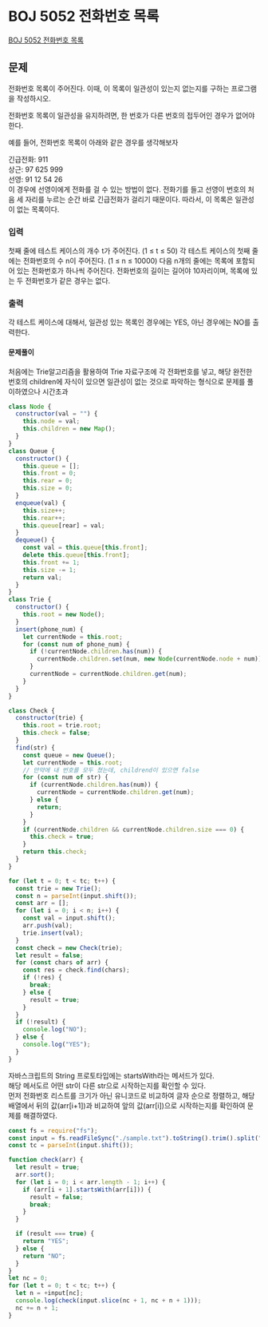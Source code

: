 # BOJ 5052 전화번호 목록

[BOJ 5052 전화번호 목록](https://www.acmicpc.net/problem/5052)

## 문제

전화번호 목록이 주어진다. 이때, 이 목록이 일관성이 있는지 없는지를 구하는 프로그램을 작성하시오.

전화번호 목록이 일관성을 유지하려면, 한 번호가 다른 번호의 접두어인 경우가 없어야 한다.

예를 들어, 전화번호 목록이 아래와 같은 경우를 생각해보자

긴급전화: 911  
상근: 97 625 999  
선영: 91 12 54 26  
이 경우에 선영이에게 전화를 걸 수 있는 방법이 없다. 전화기를 들고 선영이 번호의 처음 세 자리를 누르는 순간 바로 긴급전화가 걸리기 때문이다. 따라서, 이 목록은 일관성이 없는 목록이다.

### 입력

첫째 줄에 테스트 케이스의 개수 t가 주어진다. (1 ≤ t ≤ 50) 각 테스트 케이스의 첫째 줄에는 전화번호의 수 n이 주어진다. (1 ≤ n ≤ 10000) 다음 n개의 줄에는 목록에 포함되어 있는 전화번호가 하나씩 주어진다. 전화번호의 길이는 길어야 10자리이며, 목록에 있는 두 전화번호가 같은 경우는 없다.

### 출력

각 테스트 케이스에 대해서, 일관성 있는 목록인 경우에는 YES, 아닌 경우에는 NO를 출력한다.

#### 문제풀이

처음에는 Trie알고리즘을 활용하여 Trie 자료구조에 각 전화번호를 넣고, 해당 완전한 번호의 children에 자식이 있으면 일관성이 없는 것으로 파악하는 형식으로 문제를 풀이하였으나 시간초과

```js
class Node {
  constructor(val = "") {
    this.node = val;
    this.children = new Map();
  }
}
class Queue {
  constructor() {
    this.queue = [];
    this.front = 0;
    this.rear = 0;
    this.size = 0;
  }
  enqueue(val) {
    this.size++;
    this.rear++;
    this.queue[rear] = val;
  }
  dequeue() {
    const val = this.queue[this.front];
    delete this.queue[this.front];
    this.front += 1;
    this.size -= 1;
    return val;
  }
}
class Trie {
  constructor() {
    this.root = new Node();
  }
  insert(phone_num) {
    let currentNode = this.root;
    for (const num of phone_num) {
      if (!currentNode.children.has(num)) {
        currentNode.children.set(num, new Node(currentNode.node + num));
      }
      currentNode = currentNode.children.get(num);
    }
  }
}

class Check {
  constructor(trie) {
    this.root = trie.root;
    this.check = false;
  }
  find(str) {
    const queue = new Queue();
    let currentNode = this.root;
    // 만약에 내 번호를 모두 쳤는데, childrend이 있으면 false
    for (const num of str) {
      if (currentNode.children.has(num)) {
        currentNode = currentNode.children.get(num);
      } else {
        return;
      }
    }
    if (currentNode.children && currentNode.children.size === 0) {
      this.check = true;
    }
    return this.check;
  }
}

for (let t = 0; t < tc; t++) {
  const trie = new Trie();
  const n = parseInt(input.shift());
  const arr = [];
  for (let i = 0; i < n; i++) {
    const val = input.shift();
    arr.push(val);
    trie.insert(val);
  }
  const check = new Check(trie);
  let result = false;
  for (const chars of arr) {
    const res = check.find(chars);
    if (!res) {
      break;
    } else {
      result = true;
    }
  }
  if (!result) {
    console.log("NO");
  } else {
    console.log("YES");
  }
}
```

자바스크립트의 String 프로토타입에는 startsWith라는 메서드가 있다.  
 해당 메서도르 어떤 str이 다른 str으로 시작하는지를 확인할 수 있다.  
먼저 전화번호 리스트를 크기가 아닌 유니코드로 비교하여 글자 순으로 정렬하고, 해당 배열에서 뒤의 값(arr[i+1])과 비교하여 앞의 값(arr[i])으로 시작하는지를 확인하여 문제를 해결하였다.

```js
const fs = require("fs");
const input = fs.readFileSync("./sample.txt").toString().trim().split("\n");
const tc = parseInt(input.shift());

function check(arr) {
  let result = true;
  arr.sort();
  for (let i = 0; i < arr.length - 1; i++) {
    if (arr[i + 1].startsWith(arr[i])) {
      result = false;
      break;
    }
  }

  if (result === true) {
    return "YES";
  } else {
    return "NO";
  }
}
let nc = 0;
for (let t = 0; t < tc; t++) {
  let n = +input[nc];
  console.log(check(input.slice(nc + 1, nc + n + 1)));
  nc += n + 1;
}
```
